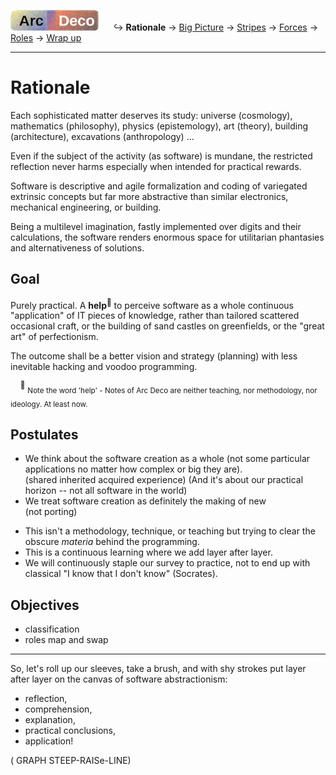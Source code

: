 [![Arc Deco.](../../../_rsc/_img/ArcDeco/ArcDeco-bar-h33px_rounded.jpg)](../README.md) &nbsp;&nbsp;&nbsp;&nbsp;&nbsp;↪️&nbsp;**Rationale** -> [Big Picture](2.ArcDeco-BigPict.md) -> [Stripes](3.ArcDeco-Stripes.md) -> [Forces](4.ArcDeco-Forces.md) -> [Roles](5.ArcDeco-Roles.md) -> [Wrap&nbsp;up](7.ArcDeco-WrapUp.md)

---

# Rationale

Each sophisticated matter deserves its study: universe (cosmology), mathematics (philosophy), physics (epistemology), art (theory), building (architecture), excavations (anthropology) ... 

Even if the subject of the activity (as software) is mundane, the restricted reflection never harms especially when intended for practical rewards.

Software is descriptive and agile formalization and coding of variegated extrinsic concepts but far more abstractive than similar electronics, mechanical engineering, or building.

Being a multilevel imagination, fastly implemented over digits and their calculations, the software renders enormous space for utilitarian phantasies and alternativeness of solutions.

## Goal

Purely practical. A **help**<sup>🙋</sup> to perceive software as a whole continuous "application" of IT pieces of knowledge, rather than tailored scattered occasional craft, or the building of sand castles on greenfields, or the "great art" of perfectionism.

The outcome shall be a better vision and strategy (planning) with less inevitable hacking and voodoo programming.

&nbsp;&nbsp;&nbsp;&nbsp;<sup>🙋</sup> <sub>Note the word 'help' - Notes of Arc Deco are neither teaching, nor methodology, nor ideology. At least now.</sub>

## Postulates

+ We think about the software creation as a whole (not some particular applications no matter how complex or big they are).\
(shared inherited acquired experience) (And it's about our practical horizon -- not all software in the world)
+ We treat software creation as definitely the making of new\
(not porting)
* This isn't a methodology, technique, or teaching but trying to clear the obscure _materia_ behind the programming.
* This is a continuous learning where we add layer after layer.
* We will continuously staple our survey to practice, not to end up with classical "I know that I don't know" (Socrates).

## Objectives

+ classification
+ roles map and swap

---

So, let's roll up our sleeves, take a brush, and with shy strokes put layer after layer on the canvas of software abstractionism:

+ reflection,
+ comprehension,
+ explanation,
+ practical conclusions,
+ application!

( GRAPH STEEP-RAISe-LINE)

